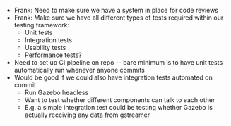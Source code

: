 * Frank: Need to make sure we have a system in place for code reviews
* Frank: Make sure we have all different types of tests required within our testing framework:
    - Unit tests
    - Integration tests
    - Usability tests
    - Performance tests?
* Need to set up CI pipeline on repo -- bare minimum is to have unit tests automatically run whenever anyone commits
* Would be good if we could also have integration tests automated on commit
    - Run Gazebo headless
    - Want to test whether different components can talk to each other
    - E.g. a simple integration test could be testing whether Gazebo is actually receiving any data from gstreamer